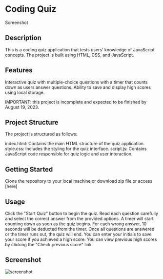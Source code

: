# Coding Quiz 
Screenshot

## Description

This is a coding quiz application that tests users' knowledge of JavaScript concepts. The project is built using HTML, CSS, and JavaScript.

## Features
Interactive quiz with multiple-choice questions with a timer that counts down as users answer questions. Ability to save and display high scores using local storage.

IMPORTANT: this project is incomplete and expected to be finished by August 19, 2023.

## Project Structure

The project is structured as follows:

index.html: Contains the main HTML structure of the quiz application.
style.css: Includes the styling for the quiz interface.
script.js: Contains JavaScript code responsible for quiz logic and user interaction.

## Getting Started

Clone the repository to your local machine or download zip file or access [here]

## Usage

Click the "Start Quiz" button to begin the quiz.
Read each question carefully and select the correct answer from the provided options.
A timer will start counting down as soon as the quiz begins. For each wrong answer, 10 seconds will be deducted from the timer.
Once all questions are answered or the timer runs out, the quiz will end.
You can enter your initials to save your score if you achieved a high score.
You can view previous high scores by clicking the "Check previous score" link.

## Screenshot

![screenshot]("assets/images/code-quiz.png")



